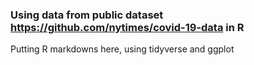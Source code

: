 ### Using data from public dataset https://github.com/nytimes/covid-19-data in R
Putting R markdowns here, using tidyverse and ggplot
